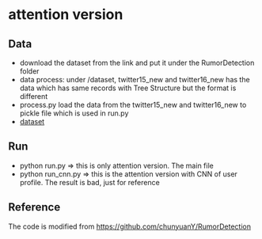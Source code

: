 # attention version 

## Data
* download the dataset from the link and put it under the RumorDetection folder
* data process: 
under /dataset, twitter15_new and twitter16_new has the data  which has same records with Tree Structure but the format is different
* process.py load the data from the twitter15_new and twitter16_new to pickle file which is used in run.py
* [dataset](https://1drv.ms/u/s!ApBEiUtUqBjHzBdZn_bSE-GfA1Vd?e=aSRSWy)
## Run
* python run.py => this is only attention version.  The main file
* python run_cnn.py => this is the attention version with CNN of user profile. The result is bad, just for reference

## Reference
The code is modified from
https://github.com/chunyuanY/RumorDetection
